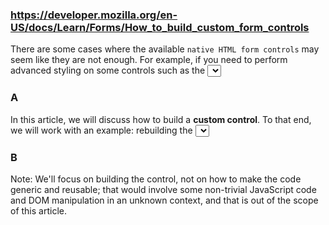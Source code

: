 ### https://developer.mozilla.org/en-US/docs/Learn/Forms/How_to_build_custom_form_controls

There are some cases where the available `native HTML form controls` may seem like they are not enough. For example, if you need to perform advanced styling on some controls such as the <select> element or if you want to provide custom behaviors, you may consider building your own controls.

### A
In this article, we will discuss how to build a **custom control**. To that end, we will work with an example: rebuilding the <select> element. We will also discuss how, when, and whether building your own control makes sense, and what to consider when building a control is a requirement.

### B
Note: We'll focus on building the control, not on how to make the code generic and reusable; that would involve some non-trivial JavaScript code and DOM manipulation in an unknown context, and that is out of the scope of this article.